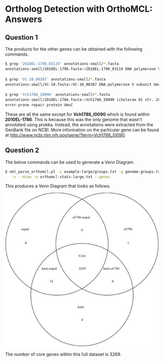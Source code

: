Ortholog Detection with OrthoMCL: Answers
=========================================

Question 1
----------

The products for the other genes can be obtained with the following commands.

```bash
$ grep '2010EL-1796_03119' annotations-small/*.fasta
annotations-small/2010EL-1796.fasta:>2010EL-1796_03119 DNA polymerase V subunit UmuC

$ grep 'VC-10_00387' annotations-small/*.fasta
annotations-small/VC-10.fasta:>VC-10_00387 DNA polymerase V subunit UmuC

$ grep 'Vch1786_I0090' annotations-small/*.fasta
annotations-small/2010EL-1786.fasta:>Vch1786_I0090 [cholerae O1 str. 2010EL-1786] \
error-prone repair protein UmuC
```

These are all the same except for **Vch1786_I0090** which is found within **2010EL-1786**.  This is because this was the only genome that wasn't annotated using prokka.  Instead, the annotations were extracted from the GenBank file on NCBI.  More information on the particular gene can be found at http://www.ncbi.nlm.nih.gov/gene/?term=Vch1786_I0090.

Question 2
----------

The below commands can be used to generate a Venn Diagram.

```bash
$ nml_parse_orthomcl.pl -i example-large/groups.txt -g genome-groups.txt \
   -s --draw -o orthomcl-stats-large.txt --genes
```

This produces a Venn Diagram that looks as follows.

![genome-groups-example.jpg](images/genome-groups-example.jpg)

The number of core genes within this full dataset is 3269.
